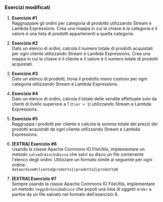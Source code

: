
### Esercizi modificati

1. **Esercizio #1**  
   Raggruppare gli ordini per categoria di prodotto utilizzando Stream e Lambda Expressions. Crea una mappa in cui la chiave è la categoria e il valore è una lista di prodotti appartenenti a quella categoria.

2. **Esercizio #2**  
   Dato un elenco di ordini, calcola il numero totale di prodotti acquistati per ogni cliente utilizzando Stream e Lambda Expressions. Crea una mappa in cui la chiave è il cliente e il valore è il numero totale di prodotti acquistati.

3. **Esercizio #3**  
   Dato un elenco di prodotti, trova il prodotto meno costoso per ogni categoria utilizzando Stream e Lambda Expressions.

4. **Esercizio #4**  
   Dato un elenco di ordini, calcola il totale delle vendite effettuate solo da clienti di livello superiore a 1 (`tier > 1`) utilizzando Stream e Lambda Expressions.

5. **Esercizio #5**  
   Raggruppa i prodotti per cliente e calcola la somma totale dei prezzi dei prodotti acquistati da ogni cliente utilizzando Stream e Lambda Expressions.

6. **[EXTRA] Esercizio #6**  
   Usando la classe Apache Commons IO FileUtils, implementare un metodo `salvaOrdiniSuDisco` che salvi su disco un file contenente l'elenco degli ordini. Utilizzare un formato simile al seguente per ogni ordine:  
   `dataordine#cliente@prodotto1|prodotto2|prodottoN`

7. **[EXTRA] Esercizio #7**  
   Sempre usando la classe Apache Commons IO FileUtils, implementare un metodo `leggiOrdiniDaDisco` che popoli una lista di oggetti `Order` a partire da un file salvato nel formato dell'esercizio 6.

